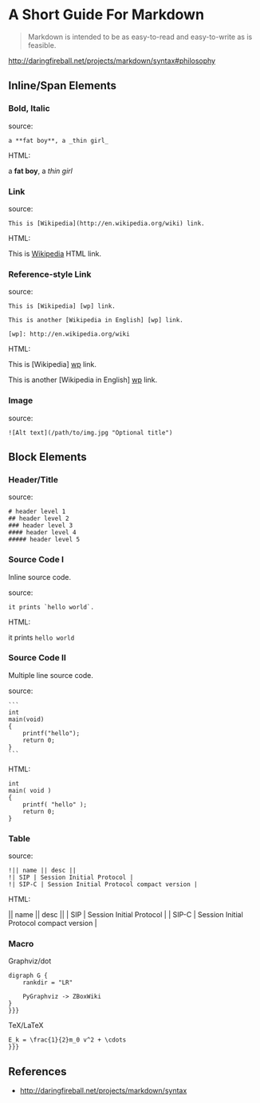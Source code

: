# A Short Guide For Markdown

> Markdown is intended to be as easy-to-read and easy-to-write as is feasible.

http://daringfireball.net/projects/markdown/syntax#philosophy


## Inline/Span Elements

### Bold, Italic

source:

    a **fat boy**, a _thin girl_


HTML:

a **fat boy**, a _thin girl_


### Link

source:

```
This is [Wikipedia](http://en.wikipedia.org/wiki) link.
```


HTML:

This is [Wikipedia](http://en.wikipedia.org/wiki) HTML link.


### Reference-style Link

source:

```
This is [Wikipedia] [wp] link.

This is another [Wikipedia in English] [wp] link.

[wp]: http://en.wikipedia.org/wiki
```


HTML:

This is [Wikipedia] [wp] link.

This is another [Wikipedia in English] [wp] link.

[wp]: http://en.wikipedia.org/wiki


### Image

source:

```
![Alt text](/path/to/img.jpg "Optional title")
```



## Block Elements


### Header/Title

source:

```
# header level 1
## header level 2
### header level 3
#### header level 4
##### header level 5
```


### Source Code I

Inline source code.


source:

```
it prints `hello world`.
```


HTML:

it prints `hello world`


### Source Code II

Multiple line source code.

source:

    ```
    int
    main(void)
    {
        printf("hello");
        return 0;
    }
    ```

      
HTML:

```
int 
main( void )
{
    printf( "hello" );
    return 0;
}
```


### Table

source:

```
!|| name || desc ||
!| SIP | Session Initial Protocol |
!| SIP-C | Session Initial Protocol compact version |
```

HTML:

|| name || desc ||
| SIP | Session Initial Protocol |
| SIP-C | Session Initial Protocol compact version |


### Macro

Graphviz/dot

```{{{#!dot
digraph G {
    rankdir = "LR"

    PyGraphviz -> ZBoxWiki
}
}}}
```


TeX/LaTeX

```{{{#!tex
E_k = \frac{1}{2}m_0 v^2 + \cdots
}}}
```


## References

 - http://daringfireball.net/projects/markdown/syntax